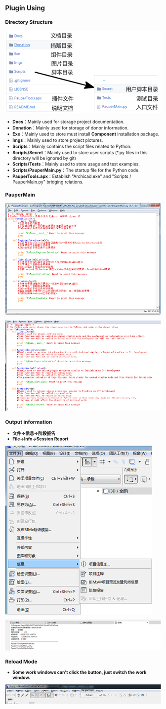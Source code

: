 ## Plugin Using

### Directory Structure

![avatar](../Imgs/dirs_3.png)

* **Docs**：Mainly used for storage project documentation.
* **Donation**：Mainly used for storage of donor information.
* **Exe**：Mainly used to store must install **Component** installation package.
* **Imgs**：Mainly used to store project pictures.
* **Scripts**：Mainly contains the script files related to Python.
* **Scripts/Secret**：Mainly used to store user scripts (*.py files in this directory will be ignored by git)
* **Scripts/Tests**：Mainly used to store usage and test examples.
* **Scripts/PauperMain.py**：The startup file for the Python code.
* **PauperTools.apx**：Establish "Archicad.exe" and "Scripts / PauperMain.py" bridging relations.

### PauperMain

![avatar](../Imgs/main_py.png)

![avatar](../Imgs/main_py_en.png)

### Output information

* **文件->信息->阶段报告**
* **File->Info->Session Report**

![avatar](../Imgs/pauper_output.png)

![avatar](../Imgs/pauper_output_1.png)

### Reload Mode

* **Some work windows can't click the button, just switch the work window.**

![avatar](../Imgs/pauper_reload.png)
